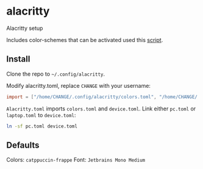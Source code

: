 # alacritty

Alacritty setup

Includes color-schemes that can be activated used this [script](https://github.com/abeldekat/scripts/blob/main/alacritty_menu_owns).

## Install

Clone the repo to `~/.config/alacritty`.

Modify alacritty.toml, replace `CHANGE` with your username:

```toml
import = ["/home/CHANGE/.config/alacritty/colors.toml", "/home/CHANGE/.config/alacritty/device.toml"]
```

`Alacritty.toml` imports `colors.toml` and `device.toml`.
Link either `pc.toml` or `laptop.toml` to `device.toml`:

```sh
ln -sf pc.toml device.toml
```

## Defaults

Colors: `catppuccin-frappe`
Font: `Jetbrains Mono Medium`
